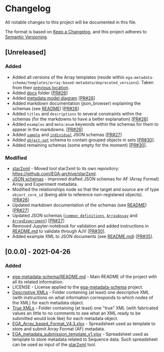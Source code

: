 # Changelog
All notable changes to this project will be documented in this file.

The format is based on [Keep a Changelog](https://keepachangelog.com/en/1.0.0/),
and this project adheres to [Semantic Versioning](https://semver.org/spec/v2.0.0.html).

## [Unreleased]
### Added
- Added all versions of the Array templates (reside within ``ega-metadata-schema/templates/array-based-metadata/deprecated_versions``). Taken from their [previous location](https://www.ebi.ac.uk/seqdb/confluence/display/EGA/EGA+AF+templates).
- Added [docs](docs/) folder [[PR#26](https://github.com/EbiEga/ega-metadata-schema/pull/26)]
- Added [metadata model diagram](docs/metadata_model/README.md) [[PR#26](https://github.com/EbiEga/ega-metadata-schema/pull/26)]
- Added markdown documentation (json_browser) explaining the schemas (see [README](docs/json_browser/README.md)) [[PR#26](https://github.com/EbiEga/ega-metadata-schema/pull/26)]
- Added ``titles`` and ``descriptions`` to several constraints within the schemas (for the markdowns to have a better explanation) [[PR#26](https://github.com/EbiEga/ega-metadata-schema/pull/26)]
- Added ``examples`` and ``meta:enum`` keywords within the schemas for them to appear in the markdowns. [[PR#26](https://github.com/EbiEga/ega-metadata-schema/pull/26)]
- Added [``sample``](schemas/EGA.sample.json) and [``individual``](schemas/EGA.individual.json) JSON schemas [[PR#27](https://github.com/EbiEga/ega-metadata-schema/pull/27)]
- Added [``object-set``](schemas/EGA.object-set.json) schema to contain grouped objects in sets [[PR#30](https://github.com/EbiEga/ega-metadata-schema/pull/30)]. 
- Added remaining schemas (some empty for the moment) [[PR#30](https://github.com/EbiEga/ega-metadata-schema/pull/30)].
### Modified
- [star2xml](https://github.com/EGA-archive/star2xml) - Moved tool star2xml to its own repository: https://github.com/EGA-archive/star2xml. 
- [JSON schemas](https://github.com/EbiEga/ega-metadata-schema/tree/main/schemas) - improved drafted JSON schemas for AF (Array Format) Array and Experiment metadata.
- Modified the relationships node so that the target and source are of type ``object_core_id`` (being able to reference non-registered objects). [[PR#26](https://github.com/EbiEga/ega-metadata-schema/pull/26)]
- Updated markdown documentation of the schemas (see [README](docs/json_browser/markdowns/README.md)) [[PR#27](https://github.com/EbiEga/ega-metadata-schema/pull/27)]
- Updated JSON schemas ([``common definitions``](schemas/EGA.common-definitions.json), [``ArrayAssay``](schemas/EGA.ArrayAssay.json) and [``ArrayExperiment``](schemas/EGA.ArrayExperiment.json)) [[PR#27](https://github.com/EbiEga/ega-metadata-schema/pull/27)]
- Removed Jupyter-notebook for validation and added instructions in [README.md](schemas/README.md) to validate through AJV [[PR#30](https://github.com/EbiEga/ega-metadata-schema/pull/30)].
- Added example XML to JSON documents (see [README.md](examples/xml-json-same-objects/README.md)) [[PR#35](https://github.com/EbiEga/ega-metadata-schema/pull/35)].

## [0.0.0] - 2021-04-26
### Added
- [ega-metadata-schema/README.md](README.md) - Main README of the project with all its related information.
- LICENSE - License applied to the [ega-metadata-schema](https://github.com/EbiEga/ega-metadata-schema) project.
- [Descriptive XMLs](examples/sequence-based-metadata/XML/XMLs_examples-descriptive) - Folder containing (at least) one descriptive XML (with instructions on what information corresponds to which nodes of the XML) for each metadata object.
- [True XMLs](examples/sequence-based-metadata/XML/XMLs_examples-true_values) - Folder containing (at least) one "true" XML (with fabricated values an little to no comments to see what an XML ready to be submitted would look like) for each metadata object.
- [EGA_Array_based_Format_V4.3.xlsx](templates/array-based-metadata/EGA_Array_based_Format_V4.3.xlsx) - Spreadsheet used as template to store and submit Array Format (AF) metadata.
- [EGA_metadata_submission_template_v1.xlsx](templates/sequence-based-metadata/EGA_metadata_submission_template_v1.xlsx) - Spreadsheet used as template to store metadata related to Sequence data. Such spreadsheet can be used as input of the [star2xml](https://github.com/EGA-archive/star2xml) tool.